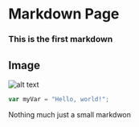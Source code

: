 # Markdown Page

### This is the first markdown

## Image

![alt text](https://picsum.photos/200/200)

``` javascript
var myVar = "Hello, world!";
```
























Nothing much just a small markdwon
